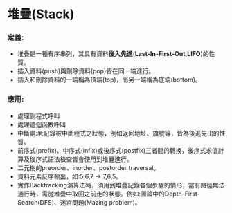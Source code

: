 # 堆疊(Stack)

### 定義:
- 堆疊是一種有序串列，其具有資料**後入先進**(**Last-In-First-Out,LIFO**)的性質。
- 插入資料(push)與刪除資料(pop)皆在同一端進行。
- 插入和刪除資料的一端稱為頂端(top)，而另一端稱為底端(bottom)。


### 應用:

* 處理副程式呼叫
* 處理遞迴函數呼叫
* 中斷處理:記錄被中斷程式之狀態，例如返回地址、旗號等，皆為後進先出的性質。
* 前序式(prefix)、中序式(infix)或後序式(postfix)三者間的轉換，後序式求值計算及後序式語法檢查皆會使用到堆疊進行。
* 二元樹的preorder、inorder、postorder traversal。
* 資料元素反序輸出，如:5,6,7 -> 7,6,5。
* 實作Backtracking演算法時，須用到堆疊記錄各個步驟的情形，當有路徑無法通行時，需從堆疊中取回之前走的狀態。例如:圖論中的Depth-First-Search(DFS)、迷宮問題(Mazing  problem)。












